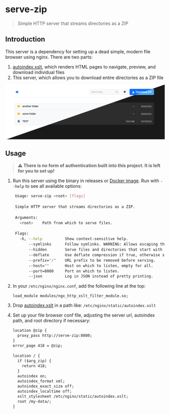 # serve-zip

> Simple HTTP server that streams directories as a ZIP

## Introduction

This server is a dependency for setting up a dead simple, modern file browser using nginx. There are two parts:

1. [autoindex.xslt](./autoindex.xslt), which renders HTML pages to navigate, preview, and download individual files
2. This server, which allows you to download entire directories as a ZIP file

![](screenshot.png)

## Usage

> **:warning: There is no form of authentication built into this project. It is left for you to set up!**

1. Run this server using the binary in releases or [Docker image](https://hub.docker.com/r/virb3/serve-zip). Run with `--help` to see all available options:

   ```bash
    Usage: serve-zip <root> [flags]

    Simple HTTP server that streams directories as a ZIP.

    Arguments:
      <root>    Path from which to serve files.

    Flags:
      -h, --help          Show context-sensitive help.
          --symlinks      Follow symlinks. WARNING: Allows escaping the root path!
          --hidden        Serve files and directories that start with dot.
          --deflate       Use deflate compression if true, otherwise store.
          --prefix="/"    URL prefix to be removed before serving.
          --host=""       Host on which to listen, empty for all.
          --port=8080     Port on which to listen.
          --json          Log in JSON instead of pretty printing.
   ```

2. In your `/etc/nginx/nginx.conf`, add the following line at the top:

   ```nginx
   load_module modules/ngx_http_xslt_filter_module.so;
   ```

3. Drop [autoindex.xslt](./autoindex.xslt) in a path like: `/etc/nginx/static/autoindex.xslt`

4. Set up your file browser conf file, adjusting the server url, autoindex path, and root directory if necessary:

   ```nginx
   location @zip {
     proxy_pass http://serve-zip:8080;
   }
   error_page 418 = @zip;
   
   location / {
     if ($arg_zip) {
       return 418;
     }
     autoindex on;
     autoindex_format xml;
     autoindex_exact_size off;
     autoindex_localtime off;
     xslt_stylesheet /etc/nginx/static/autoindex.xslt;
     root /my-data/;
   }
   ```
